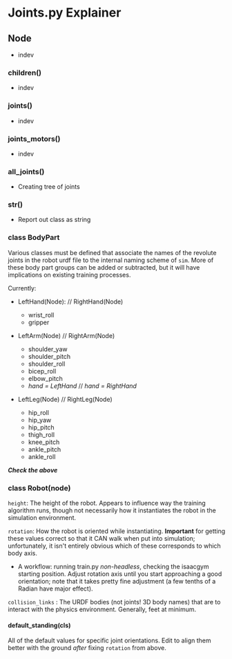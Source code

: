 # Joints.py Explainer

## Node

- indev

### children()

- indev

### joints()

- indev

### joints_motors()

- indev

### all_joints()

- Creating tree of joints

### __str__()

- Report out class as string

### class BodyPart

Various classes must be defined that associate the names of the revolute joints in the robot urdf file to the internal naming scheme of `sim`. More of these body part groups can be added or subtracted, but it will have implications on existing training processes.

Currently:

- LeftHand(Node): // RightHand(Node)
    - wrist_roll
    - gripper


- LeftArm(Node) // RightArm(Node)
    - shoulder_yaw
    - shoulder_pitch
    - shoulder_roll
    - bicep_roll
    - elbow_pitch
    - _hand = LeftHand_ // _hand = RightHand_

- LeftLeg(Node) // RightLeg(Node)
    - hip_roll
    - hip_yaw
    - hip_pitch
    - thigh_roll
    - knee_pitch
    - ankle_pitch
    - ankle_roll

*__Check the above__*

### class Robot(node)

`height`: The height of the robot. Appears to influence way the training algorithm runs, though not necessarily how it instantiates the robot in the simulation environment.

`rotation`: How the robot is oriented while instantiating. **Important** for getting these values correct so that it CAN walk when put into simulation; unfortunately, it isn't entirely obvious which of these corresponds to which body axis.

- A workflow: running train.py _non-headless_, checking the isaacgym starting position. Adjust rotation axis until you start approaching a good orientation; note that it takes pretty fine adjustment (a few tenths of a Radian have major effect).

`collision_links` : The URDF bodies (not joints! 3D body names) that are to interact with the physics environment. Generally, feet at minimum.

#### default_standing(cls)

All of the default values for specific joint orientations. Edit to align them better with the ground *after* fixing `rotation` from above.


